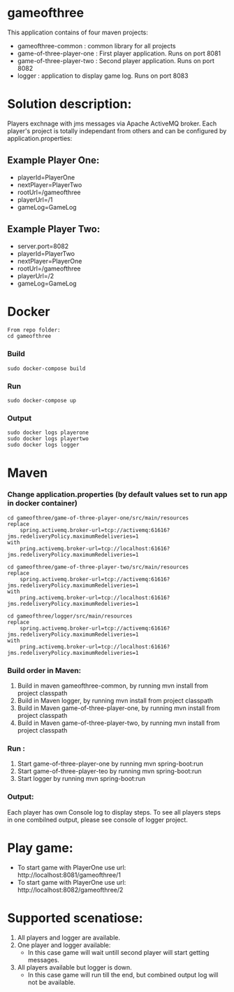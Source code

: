 # gameofthree
This application contains of four maven projects:
 - gameofthree-common : common library for all projects
 - game-of-three-player-one : First player application. Runs on port 8081
 - game-of-three-player-two : Second player application. Runs on port 8082
 - logger : application to display game log. Runs on port 8083


# Solution description:
Players exchnage with jms messages via Apache ActiveMQ broker.
Each player's project is totally independant from others and can be configured by application.properties:

## Example Player One:
- playerId=PlayerOne
- nextPlayer=PlayerTwo
- rootUrl=/gameofthree
- playerUrl=/1
- gameLog=GameLog
	
## Example Player Two:
- server.port=8082
- playerId=PlayerTwo
- nextPlayer=PlayerOne
- rootUrl=/gameofthree
- playerUrl=/2
- gameLog=GameLog

# Docker
	From repo folder: 
	cd gameofthree
### Build
	sudo docker-compose build
### Run
	sudo docker-compose up
### Output
	sudo docker logs playerone
	sudo docker logs playertwo
	sudo docker logs logger

# Maven 
### Change application.properties (by default values set to run app in docker container)
	cd gameofthree/game-of-three-player-one/src/main/resources
	replace 
		spring.activemq.broker-url=tcp://activemq:61616?jms.redeliveryPolicy.maximumRedeliveries=1
	with
		pring.activemq.broker-url=tcp://localhost:61616?jms.redeliveryPolicy.maximumRedeliveries=1
		
	cd gameofthree/game-of-three-player-two/src/main/resources
	replace 
		spring.activemq.broker-url=tcp://activemq:61616?jms.redeliveryPolicy.maximumRedeliveries=1
	with
		pring.activemq.broker-url=tcp://localhost:61616?jms.redeliveryPolicy.maximumRedeliveries=1
		
	cd gameofthree/logger/src/main/resources
	replace 
		spring.activemq.broker-url=tcp://activemq:61616?jms.redeliveryPolicy.maximumRedeliveries=1
	with
		pring.activemq.broker-url=tcp://localhost:61616?jms.redeliveryPolicy.maximumRedeliveries=1

### Build order in Maven:
1. Build in maven gameofthree-common, by running mvn install from project classpath
2. Build in Maven logger, by running mvn install from project classpath
2. Build in Maven game-of-three-player-one, by running mvn install from project classpath
4. Build in Maven game-of-three-player-two, by running mvn install from project classpath
	
### Run :
1. Start game-of-three-player-one by running mvn spring-boot:run
1. Start game-of-three-player-teo by running mvn spring-boot:run
1. Start logger by running mvn spring-boot:run

### Output:
Each player has own Console log to display steps.
To see all players steps in one combilned output, please see console of logger project.


# Play game:
 - To start game with PlayerOne use url: http://localhost:8081/gameofthree/1
 - To start game with PlayerOne use url: http://localhost:8082/gameofthree/2


# Supported scenatiose:
1. All players and logger are available.
2. One player and logger available:
	- In this case game will wait untill second player will start getting messages.
3. All players available but logger is down.
	- In this case game will run till the end, but combined output log will not be available.
